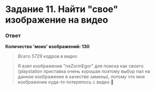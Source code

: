 # Задание 11. Найти "свое" изображение на видео

### Ответ

**Количество 'моих' изображений: 130**

> *Всего 5729 кадров в видео*

> Я взял изображение "neZorinEgor" для поиска как своего (playstation приставка очень хорошая поэтому выбор пал на данное изображение в качестве замены), потому что мое изображение куда-то потерялось с видео 🤔
